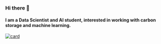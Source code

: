 ### Hi there 👋
#### I am a Data Scientist and AI student, interested in working with carbon storage and machine learning.

[![card](https://github-readme-stats.vercel.app/api?username=adriel1ft&theme=merko)](https://github.com/iuricode/)
